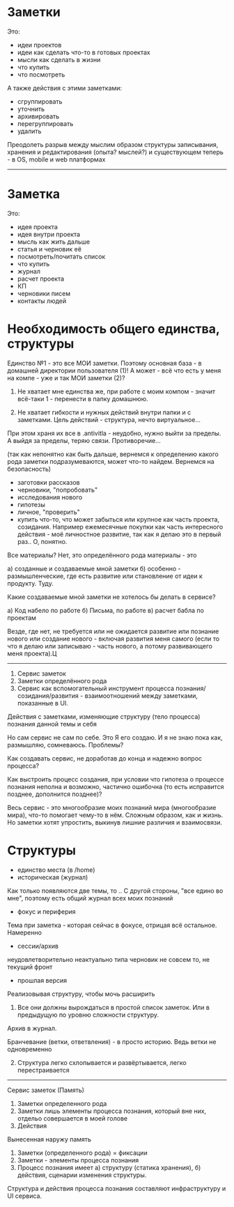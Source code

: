 # Заметки

Это:

  - идеи проектов
  - идеи как сделать что-то в готовых проектах
  - мысли как сделать в жизни
  - что купить
  - что посмотреть

А также действия с этими заметками:

  - сгруппировать
  - уточнить
  - архивировать
  - перегруппировать
  - удалить

Преодолеть разрыв между мыслим образом структуры записывания, хранения и редактирования (опыта? мыслей?) и существующем теперь - в OS, mobile и web платформах

- - -

# Заметка

Это:

  - идея проекта
  - идея внутри проекта
  - мысль как жить дальше
  - статья и черновик её
  - посмотреть/почитать список
  - что купить
  - журнал
  - расчет проекта
  - КП
  - черновики писем
  - контакты людей

# Необходимость общего единства, структуры

Единство №1 - это все МОИ заметки. Поэтому основная база - в домашней директории пользователя (1)!  А может - всё что есть у меня на компе - уже и так МОИ заметки (2)?

1. Не хватает мне единства же, при работе с моим компом - значит всё-таки 1 - перенести в папку домашнюю.

2. Не хватает гибкости и нужных действий внутри папки и с заметками. Цель действий - структура, нечто виртуальное...

При этом храня их все в .antivitla - неудобно, нужно выйти за пределы. А выйдя за пределы, теряю связи. Противоречие...

(так как непонятно как быть дальше, вернемся к определению какого рода заметки подразумеваются, может что-то найдем. Вернемся на безопасность)

- заготовки рассказов
- черновики, "попробовать"
- исследования нового
- гипотезы
- личное, "проверить"
- купить что-то, что может забыться или крупное как часть проекта, созидания. Например ежемесячные покупки как часть интересного действия - моё личностное развитие, так как я делаю это в первый раз.. О, понятно.

Все материалы? Нет, это определённого рода материалы - это

  а) созданные и создаваемые мной заметки
  б) особенно - размышленческие, где есть развитие или становление от идеи к продукту. Туду.

Какие создаваемые мной заметки не хотелось бы делать в сервисе?

  а) Код набело по работе
  б) Письма, по работе
  в) расчет бабла по проектам

Везде, где нет, не требуется или не ожидается развитие или познание нового или создание нового - включая развития меня самого (если то что я делаю или записываю - часть нового, а потому развивающего меня проекта).Ц

- - -

1. Сервис заметок
2. Заметки определённого рода
3. Сервис как вспомогательный инструмент процесса познания/созидания/развития - взаимоотношений между заметками, показанные в UI.

Действия с заметками, изменяющие структуру (тело процесса) познания данной темы и себя

Но сам сервис не сам по себе. Это Я его создаю. И я не знаю пока как, размышляю, сомневаюсь. Проблемы?

Как создавать сервис, не доработав до конца и надежно вопрос процесса?

Как выстроить процесс создания, при условии что гипотеза о процессе познания неполна и возможно, частично ошибочна (то есть исправится позднее, дополнится позднее)?

Весь сервис - это многообразие моих познаний мира (многообразие мира), что-то помогает чему-то в нём. Сложным образом, как и жизнь. Но заметки хотят упростить, выкинув лишние различия и взаимосвязи.

# Cтруктуры

- единство места (в /home)
- историческая (журнал)

Как только появляются две темы, то ..
С другой стороны, "все едино во мне", поэтому есть общий журнал всех моих познаний

- фокус и периферия

Тема при заметка - которая сейчас в фокусе, отрицая всё остальное. Намеренно

- сессии/архив

неудовлетворительно
неактуально
типа черновик
не совсем то, не текущий фронт

- прошлая версия

Реализовывая структуру, чтобы мочь расширить

1. Все они должны вырождаться в простой список заметок. Или в предыдущую по уровню сложности структуру.

Архив в журнал.

Бранчевание (ветки, ответвления) - в просто историю. Ведь ветки не одновременно

2. Структура легко схлопывается и развёртывается, легко перестраивается

- - -

Сервис заметок (Память)

1. Заметки определенного рода
2. Заметки лишь элементы процесса познания, который вне них, отдельо совершается в моей голове
3. Действия

Вынесенная наружу память

1. Заметки (определенного рода) = фиксации
2. Заметки - элементы процесса познания
3. Процесс познания имеет а) структуру (статика хранения), б) действия, сценарии изменения структуры.

Структура и действия процесса познания составляют инфраструктуру и UI сервиса.

<!-- {"date":"2016-12-05T20:52:23.982Z","id":"6a7d98f0-2deb-11e7-a02f-b3275fd3a74c","excerpt":"Это: - идеи проектов - идеи как сделать что-то в..."} -->